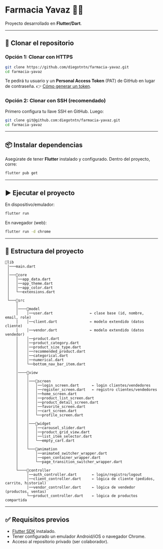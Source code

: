 
# Farmacia Yavaz 🏥💊

Proyecto desarrollado en **Flutter/Dart**.

---

## 🚀 Clonar el repositorio

### Opción 1: Clonar con HTTPS
```bash
git clone https://github.com/diegotntn/farmacia-yavaz.git
cd farmacia-yavaz
````

Te pedirá tu usuario y un **Personal Access Token** (PAT) de GitHub en lugar de contraseña.
👉 [Cómo generar un token](https://docs.github.com/es/authentication/keeping-your-account-and-data-secure/creating-a-personal-access-token).

### Opción 2: Clonar con SSH (recomendado)

Primero configura tu llave SSH en GitHub. Luego:

```bash
git clone git@github.com:diegotntn/farmacia-yavaz.git
cd farmacia-yavaz
```

---

## 📦 Instalar dependencias

Asegúrate de tener **Flutter** instalado y configurado.
Dentro del proyecto, corre:

```bash
flutter pub get
```

---

## ▶️ Ejecutar el proyecto

En dispositivo/emulador:

```bash
flutter run
```

En navegador (web):

```bash
flutter run -d chrome
```

---

## 📂 Estructura del proyecto

```plaintext
📂lib
 │───main.dart  
 │
 │───📂core  
 │   │──app_data.dart
 │   │──app_theme.dart
 │   │──app_color.dart
 │   └──extensions.dart
 │
 └───📂src
     │
     │────📂model
     │    │──user.dart                 ← clase base (id, nombre, email, role)
     │    │──client.dart               ← modelo extendido (datos cliente)
     │    │──vendor.dart               ← modelo extendido (datos vendedor)
     │    │──product.dart
     │    │──product_category.dart
     │    │──product_size_type.dart
     │    │──recommended_product.dart
     │    │──categorical.dart
     │    │──numerical.dart
     │    └──bottom_nav_bar_item.dart
     │
     │────📂view
     │    │
     │    │───📂screen
     │    │   │──login_screen.dart      ← login clientes/vendedores
     │    │   │──register_screen.dart   ← registro clientes/vendedores
     │    │   │──home_screen.dart
     │    │   │──product_list_screen.dart
     │    │   │──product_detail_screen.dart
     │    │   │──favorite_screen.dart
     │    │   │──cart_screen.dart
     │    │   └──profile_screen.dart
     │    │
     │    │───📂widget
     │    │   │──carousel_slider.dart
     │    │   │──product_grid_view.dart
     │    │   │──list_item_selector.dart
     │    │   └──empty_cart.dart
     │    │
     │    └───📂animation
     │        │──animated_switcher_wrapper.dart
     │        │──open_container_wrapper.dart
     │        └──page_transition_switcher_wrapper.dart
     │
     └────📂controller
          │──auth_controller.dart       ← login/registro/logout
          │──client_controller.dart     ← lógica de cliente (pedidos, carrito, historial)
          │──vendor_controller.dart     ← lógica de vendedor (productos, ventas)
          └──product_controller.dart    ← lógica de productos compartida
```

---

## ✅ Requisitos previos

* [Flutter SDK](https://docs.flutter.dev/get-started/install) instalado.
* Tener configurado un emulador Android/iOS o navegador Chrome.
* Acceso al repositorio privado (ser colaborador).

